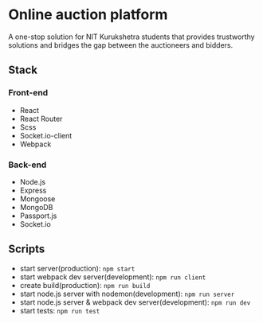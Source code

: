 # Online auction platform

A one-stop solution for NIT Kurukshetra students that provides trustworthy solutions and bridges the gap between the auctioneers and bidders.

## Stack

### Front-end
- React
- React Router
- Scss
- Socket.io-client
- Webpack

### Back-end
- Node.js
- Express
- Mongoose
- MongoDB
- Passport.js
- Socket.io

## Scripts
- start server(production): `npm start`
- start webpack dev server(development): `npm run client`
- create build(production): `npm run build`
- start node.js server with nodemon(development): `npm run server`
- start node.js server & webpack dev server(development): `npm run dev`
- start tests: `npm run test`
